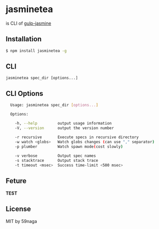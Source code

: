 # jasminetea
is CLI of [gulp-jasmine](https://github.com/sindresorhus/gulp-jasmine)

## Installation
```bash
$ npm install jasminetea -g
```

## CLI
`jasminetea spec_dir [options...]`

## CLI Options
```bash
  Usage: jasminetea spec_dir [options...]

  Options:

    -h, --help         output usage information
    -V, --version      output the version number

    -r recursive       Execute specs in recursive directory
    -w watch <globs>   Watch globs changes (can use "," separator)
    -p plumber         Watch spawn mode(cost slowly)
    
    -v verbose         Output spec names
    -s stacktrace      Output stack trace
    -t timeout <msec>  Success time-limit <500 msec>
```

## Feture
**TEST**

## License
MIT by 59naga
